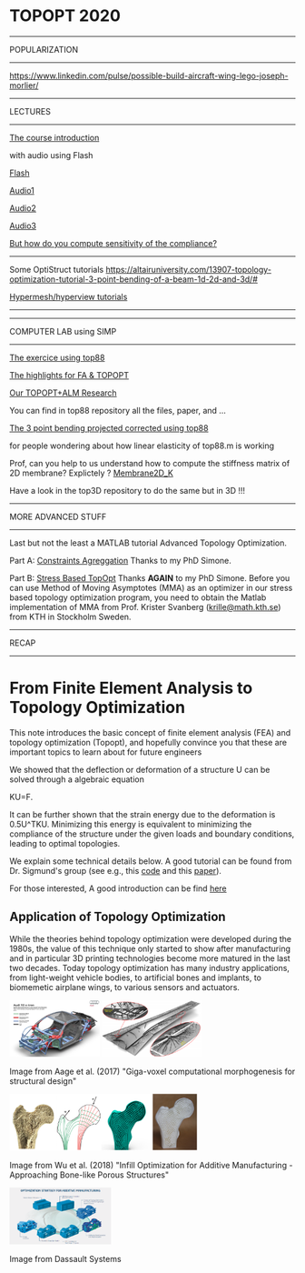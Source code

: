 # TOPOPT 2020

****

POPULARIZATION

****


https://www.linkedin.com/pulse/possible-build-aircraft-wing-lego-joseph-morlier/


****

LECTURES

****

[The course introduction](https://github.com/jomorlier/ALMcourse/blob/master/teaching/TOPOPT_intro2018.pdf)

with audio using Flash

[Flash](https://www.commentcamarche.net/contents/447-swf-fichier-swf)

[Audio1](https://github.com/jomorlier/ALMcourse/blob/master/TOpopt1.swf)

[Audio2](https://github.com/jomorlier/ALMcourse/blob/master/TOpopt2.swf)

[Audio3](https://github.com/jomorlier/ALMcourse/blob/master/TOpopt3.swf)


[But how do you compute sensitivity of the compliance?](https://github.com/jomorlier/ALMcourse/blob/master/teaching/C3_demo.pdf)

****

Some OptiStruct tutorials
https://altairuniversity.com/13907-topology-optimization-tutorial-3-point-bending-of-a-beam-1d-2d-and-3d/#

[Hypermesh/hyperview tutorials](https://www.youtube.com/playlist?list=PL3A7B78F0E428DF72)

****



****

COMPUTER LAB using SIMP

****

[The exercice using top88](https://github.com/jomorlier/ALMcourse/blob/master/teaching/BE_Topopt_eleve.pdf)

[The highlights for FA & TOPOPT](https://github.com/jomorlier/ALMcourse/blob/master/teaching/Higlights_FA_JM.pdf)

[Our TOPOPT+ALM Research](https://github.com/jomorlier/ALMcourse/blob/master/teaching/TOPOPT&ALM_SUPAERO.pdf)

You can find in top88 repository all the files, paper, and ...

[The 3 point bending projected corrected using top88](http://htmlpreview.github.io/?https://github.com/jomorlier/ALMcourse/blob/master/top88/topopt_3ptBENDING.html)

for people wondering about how linear elasticity of top88.m is working

Prof, can you help to us understand how to compute the stiffness matrix of 2D membrane?
Explictely ?  [Membrane2D_K](http://htmlpreview.github.io/?https://github.com/jomorlier/feacourse/blob/master/Membrane2D_K/Elementarystiffrecmesh.html)


Have a look in the top3D repository to do the same but in 3D !!! 


****

MORE ADVANCED STUFF

****

Last but not the least a MATLAB tutorial Advanced Topology Optimization.

Part A:  [Constraints Agreggation](http://htmlpreview.github.io/?https://github.com/jomorlier/ALMcourse/blob/master/AdvancedTopOpt/ConstraintsAgreggation.html)
Thanks to my PhD Simone.

Part B:  [Stress Based TopOpt](http://htmlpreview.github.io/?https://github.com/jomorlier/ALMcourse/blob/master/AdvancedTopOpt/StressBasedTopOpt.html)
Thanks **AGAIN** to my PhD Simone.
Before you can use Method of Moving Asymptotes (MMA) as an optimizer in our stress based topology optimization program, you need to obtain the Matlab implementation of MMA from Prof. Krister Svanberg (krille@math.kth.se) from KTH in Stockholm Sweden.



****

RECAP

****
# From Finite Element Analysis to Topology Optimization

This note introduces the basic concept of finite element analysis (FEA) and topology optimization (Topopt), 
and hopefully convince you that these are important topics to learn about for future 
engineers 

We showed that the deflection or deformation of a structure U can be solved through a algebraic equation 

KU=F.

It can be further shown that the strain energy due to the deformation is 0.5U^TKU. Minimizing this energy
 is equivalent to minimizing the compliance of the structure under the given loads and boundary conditions, leading to 
 optimal topologies. 

We explain some technical details below. A good tutorial can be found from Dr. Sigmund's group (see e.g., 
this [code](http://www.topopt.dtu.dk/?q=node/751) and this [paper](http://www.topopt.dtu.dk/files/TopOpt88.pdf)).


For those interested, A good introduction can be find [here](http://designinformaticslab.github.io/designopt_tutorial/2017/10/26/topologyopt.html) 


## Application of Topology Optimization

While the theories behind topology optimization were developed during the 1980s, the value of this technique 
only started to show after manufacturing and in particular 3D printing technologies become 
more matured in the last two decades. Today topology optimization has many industry applications, from 
light-weight vehicle bodies, to artificial bones and implants, to biomemetic airplane wings, 
to various sensors and actuators.

<img src="/_images/mechdesign/featop4.jpg" alt="Drawing" style="height: 100px;"/> 

<img src="/_images/mechdesign/featop7.png" alt="Drawing" style="height: 100px;"/> 

Image from Aage et al. (2017) "Giga-voxel computational morphogenesis for structural design"

<img src="/_images/mechdesign/featop5.png" alt="Drawing" style="height: 100px;"/> 

Image from Wu et al. (2018) "Infill Optimization for Additive Manufacturing - Approaching Bone-like Porous Structures"

<img src="/_images/mechdesign/featop6.png" alt="Drawing" style="height: 100px;"/> 

Image from Dassault Systems



